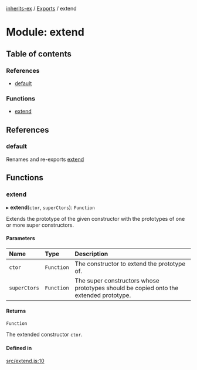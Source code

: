 [inherits-ex](../README.md) / [Exports](../modules.md) / extend

# Module: extend

## Table of contents

### References

- [default](extend.md#default-1)

### Functions

- [extend](extend.md#extend)

## References

### default

Renames and re-exports [extend](extend.md#extend)

## Functions

### extend

▸ **extend**(`ctor`, `superCtors`): `Function`

Extends the prototype of the given constructor with the prototypes of one or more super constructors.

#### Parameters

| Name | Type | Description |
| :------ | :------ | :------ |
| `ctor` | `Function` | The constructor to extend the prototype of. |
| `superCtors` | `Function` | The super constructors whose prototypes should be copied onto the extended prototype. |

#### Returns

`Function`

The extended constructor `ctor`.

#### Defined in

[src/extend.js:10](https://github.com/snowyu/inherits-ex.js/blob/a0c491f/src/extend.js#L10)
